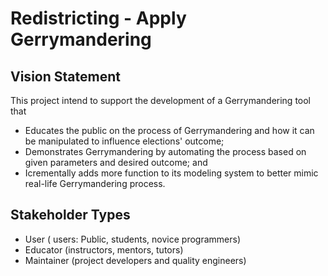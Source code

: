 # Redistricting - Apply Gerrymandering

## Vision Statement

This project intend to support the development of a Gerrymandering tool that
- Educates the public on the process of Gerrymandering and how it can be manipulated to influence elections' outcome;
- Demonstrates Gerrymandering by automating the process based on given parameters and desired outcome; and
- Icrementally adds more function to its modeling system to better mimic real-life Gerrymandering process.


## Stakeholder Types

*   User ( users: Public, students, novice programmers)
*   Educator (instructors, mentors, tutors)
*   Maintainer (project developers and quality engineers)   

